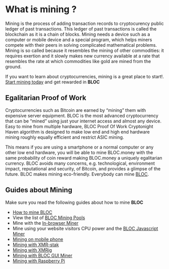 # **What is mining ?**
Mining is the process of adding transaction records to cryptocurency public ledger of past transactions. This ledger of past transactions is called the blockchain as it is a chain of blocks. Mining needs a device such as a computer or mobile device and a special program, which helps miners compete with their peers in solving complicated mathematical problems. Mining is so called because it resembles the mining of other commodities: it requires exertion and it slowly makes new currency available at a rate that resembles the rate at which commodities like gold are mined from the ground.

If you want to learn about cryptocurrencies, mining is a great place to start!. [Start mining today](../mining/How-to-mine-BLOC.md) and get rewarded in **BLOC**

## **Egalitarian Proof of Work**

Cryptocurrencies such as Bitcoin are earned by “mining” them with expensive server equipment. BLOC is the most advanced cryptocurrency that can be “mined” using just your internet access and almost any device. Easy to mine from multiple hardware, BLOC Proof Of Work Cryptonight Haven algorithm is designed to make low end and high end hardware mining roughly equally efficient and restrict ASIC mining.

This means if you are using a smartphone or a normal computer or any other low end hardware, you will be able to mine BLOC.money with the same probability of coin reward making BLOC.money a uniquely egalitarian currency. BLOC avoids many concerns, e.g. technological, environment impact, reputational and security, of Bitcoin, and provides a glimpse of the future. BLOC makes mining eco-friendly. Everybody can mine [BLOC](https://bloc.money).

## **Guides about Mining**

Make sure you read the following guides about how to mine **BLOC**

* [How to mine BLOC](../mining/How-to-mine-BLOC.md)
* View the list of [BLOC Mining Pools](../mining/Pools.md)
* Mine with the [In-browser Miner](../mining/bloc-in-browser-javascript-web-miner.md)
* Mine using your website visitors CPU power and the [BLOC Javascript Miner](../mining/bloc-javascript-miner.md)
* [Mining on mobile phone](../mining/mobile-mining/Mining-with-Phone.md)
* [Mining with XMR-stak](../mining/XMR-Stak-index.md)
* [Mining with XMRig](../mining/XMRIG-index.md)
* [Mining with BLOC GUI Miner](../mining/BLOC-GUI-Miner.md)
* [Mining with Raspberry Pi](../mining/BLOC-Mining-Rasberry-Pi.md)





